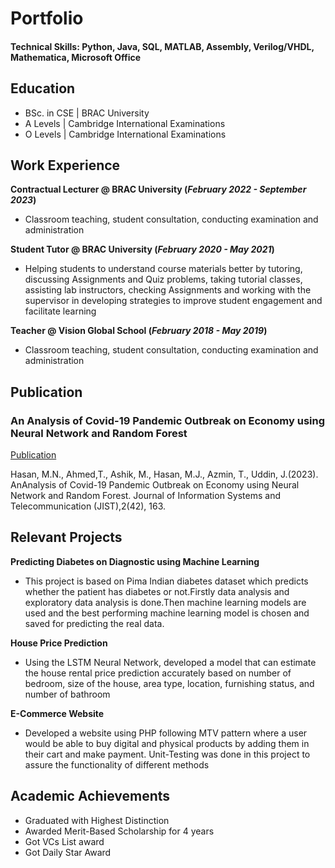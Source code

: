 # Portfolio

#### Technical Skills: Python, Java, SQL, MATLAB, Assembly, Verilog/VHDL, Mathematica, Microsoft Office

## Education
- BSc. in CSE | BRAC University 								       		
- A Levels	| Cambridge International Examinations 	 			        		
- O Levels | Cambridge International Examinations 

## Work Experience
**Contractual Lecturer @ BRAC University (_February 2022 - September 2023_)**
- Classroom teaching, student consultation, conducting examination and administration

**Student Tutor @ BRAC University (_February 2020 - May 2021_)**
- Helping students to understand course materials better by tutoring, discussing Assignments and Quiz problems, taking tutorial classes, assisting lab instructors, checking Assignments and working with the supervisor in developing strategies to improve student engagement and facilitate learning

**Teacher @ Vision Global School (_February 2018 - May 2019_)**
- Classroom teaching, student consultation, conducting examination and administration
  
## Publication
### An Analysis of Covid-19 Pandemic Outbreak on Economy using Neural Network and Random Forest
[Publication](http://jist.ir/fa/Article/34246/FullText)

Hasan, M.N., Ahmed,T., Ashik, M., Hasan, M.J., Azmin, T., Uddin, J.(2023). AnAnalysis of Covid-19 Pandemic Outbreak on Economy using Neural Network and Random Forest. Journal of Information Systems and Telecommunication (JIST),2(42), 163.

## Relevant Projects
**Predicting Diabetes on Diagnostic using Machine Learning**
- This project is based on Pima Indian diabetes dataset which predicts whether the patient has diabetes or not.Firstly data analysis and exploratory data analysis is done.Then machine learning models are used and the best performing machine learning model is chosen and saved for predicting the real data.

 **House Price Prediction** 
 - Using the LSTM Neural Network, developed a model that can estimate the house rental price prediction accurately based on number of bedroom, size of the house, area type, location, furnishing status, and number of bathroom

 **E-Commerce Website** 
- Developed a website using PHP following MTV pattern where a user would be able to buy digital and physical products by adding them in their cart and make payment. Unit-Testing was done in this project to assure the functionality of different methods

## Academic Achievements
- Graduated with Highest Distinction
- Awarded Merit-Based Scholarship for 4 years
- Got VCs List award
- Got Daily Star Award
